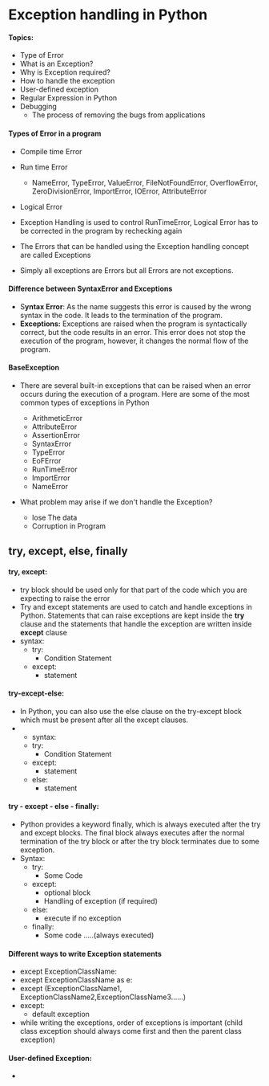 # Exception handling in Python
#### Topics:
  - Type of Error
  - What is an Exception?
  - Why is Exception required?
  - How to handle the exception
  - User-defined exception
  - Regular Expression in Python
- Debugging
  - The process of removing the bugs from applications
#### Types of Error in a program
  - Compile time  Error
  - Run time Error
    - NameError, TypeError, ValueError, FileNotFoundError, OverflowError, ZeroDivisionError, ImportError, IOError, AttributeError 
  - Logical Error 
- Exception Handling is used to control RunTimeError, Logical Error has to be corrected in the program by rechecking again
- The Errors that can be handled using the Exception handling concept are called Exceptions

- Simply all exceptions are Errors but all Errors are not exceptions.
#### Difference between SyntaxError and Exceptions
- S**yntax Error**: As the name suggests this error is caused by the wrong syntax in the code. It leads to the termination of the program.
- **Exceptions:** Exceptions are raised when the program is syntactically correct, but the code results in an error. This error does not stop the execution of the program, however, it changes the normal flow of the program.
#### **BaseException**
- There are several built-in exceptions that can be raised when an error occurs during the execution of a program. Here are some of the most common types of exceptions in Python
  - ArithmeticError
  - AttributeError
  - AssertionError
  - SyntaxError
  - TypeError
  - EoFError
  - RunTimeError
  - ImportError
  - NameError

- What problem may arise if we don't handle the Exception?
  - lose The data
  - Corruption in Program
    
## try, except, else, finally
#### try, except:
- try block should be used only for that part of the code which you are expecting to raise the error
- Try and except statements are used to catch and handle exceptions in Python. Statements that can raise exceptions are kept inside the **try** clause and the statements that handle the exception are written inside **except** clause
- syntax:
  - try:
    - Condition Statement
  - except:
     - statement
#### try-except-else:
- In Python, you can also use the else clause on the try-except block which must be present after all the except clauses.
- - syntax:
  - try:
    - Condition Statement
  - except:
     - statement
  - else:
     - statement
#### try - except - else - finally:
- Python provides a keyword finally, which is always executed after the try and except blocks. The final block always executes after the normal termination of the try block or after the try block terminates due to some exception.
- Syntax:
  - try:
    -  Some Code
  - except:
    - optional block
    - Handling of exception (if required)
  - else:
    - execute if no exception
  - finally:
    - Some code .....(always executed)
#### Different ways to write Exception statements
- except ExceptionClassName:
- except ExceptionClassName as e:
- except (ExceptionClassName1, ExceptionClassName2,ExceptionClassName3......)
- except:
  - default exception
- while writing the exceptions, order of exceptions is important (child class exception should always come first and then the parent class exception)
#### User-defined Exception:
- 
